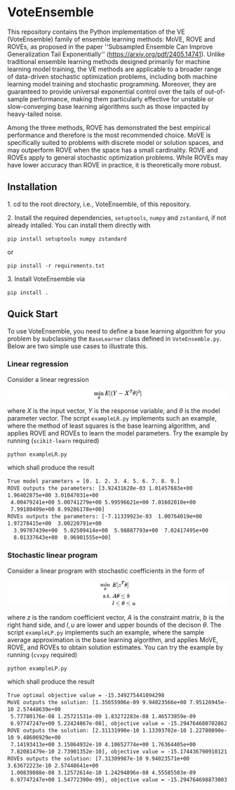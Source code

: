 # VoteEnsemble

This repository contains the Python implementation of the VE (VoteEnsemble) family of ensemble learning methods: $\mathsf{MoVE}$, $\mathsf{ROVE}$ and $\mathsf{ROVEs}$, as proposed in the paper ''Subsampled Ensemble Can Improve Generalization Tail Exponentially'' (https://arxiv.org/pdf/2405.14741). Unlike traditional ensemble learning methods designed primarily for machine learning model training, the VE methods are applicable to a broader range of data-driven stochastic optimization problems, including both machine learning model training and stochastic programming. Moreover, they are guaranteed to provide universal exponential control over the tails of out-of-sample performance, making them particularly effective for unstable or slow-converging base learning algorithms such as those impacted by heavy-tailed noise.

Among the three methods, $\mathsf{ROVE}$ has demonstrated the best empirical performance and therefore is the most recommended choice. $\mathsf{MoVE}$ is specifically suited to problems with discrete model or solution spaces, and may outperform $\mathsf{ROVE}$ when the space has a small cardinality. $\mathsf{ROVE}$ and $\mathsf{ROVEs}$ apply to general stochastic optimization problems. While $\mathsf{ROVEs}$ may have lower accuracy than $\mathsf{ROVE}$ in practice, it is theoretically more robust.

## Installation
1.&nbsp;cd to the root directory, i.e., VoteEnsemble,  of this repository.

2.&nbsp;Install the required dependencies, `setuptools`, `numpy` and `zstandard`, if not already intalled. You can install them directly with
```
pip install setuptools numpy zstandard
```
or
```
pip install -r requirements.txt
```

3.&nbsp;Install VoteEnsemble via
```
pip install .
```
## Quick Start
To use VoteEnsemble, you need to define a base learning algorithm for you problem by subclassing the `BaseLearner` class defined in `VoteEnsemble.py`. Below are two simple use cases to illustrate this.
### Linear regression
Consider a linear regression
<!-- $$
\min_{\theta} E[(Y - X^T\theta)^2]
$$ -->

![Equation](./images/LR.png)

where $X$ is the input vector, $Y$ is the response variable, and $\theta$ is the model parameter vector. The script `exampleLR.py` implements such an example, where the method of least squares is the base learning algorithm, and applies $\mathsf{ROVE}$ and $\mathsf{ROVEs}$ to learn the model parameters. Try the example by running (`scikit-learn` required)
```
python exampleLR.py
```
which shall produce the result
```
True model parameters = [0. 1. 2. 3. 4. 5. 6. 7. 8. 9.]
ROVE outputs the parameters: [3.92431628e-03 1.01457683e+00 1.96402875e+00 3.01047031e+00
 4.00479241e+00 5.00741279e+00 5.99596621e+00 7.01602010e+00
 7.99180409e+00 8.99286178e+00]
ROVEs outputs the parameters: [-7.11339923e-03  1.00764019e+00  1.97278415e+00  3.00220791e+00
  3.99707439e+00  5.02509414e+00  5.98887793e+00  7.02417495e+00
  8.01337643e+00  8.96901555e+00]
```
### Stochastic linear program
Consider a linear program with stochastic coefficients in the form of
<!-- $$
\begin{align*}
\min_{\theta}\  &E[z^T\theta]\\
\text{s.t.}\ &A\theta \leq b\\
&l \leq \theta \leq u
\end{align*}
$$ -->

![Equation](./images/LP.png)

where $z$ is the random coefficient vector, $A$ is the constraint matrix, $b$ is the right hand side, and $l,u$ are lower and upper bounds of the decison $\theta$. The script `exampleLP.py` implements such an example, where the sample average approximation is the base learning algorithm, and applies $\mathsf{MoVE}$, $\mathsf{ROVE}$, and $\mathsf{ROVEs}$ to obtain solution estimates. You can try the example by running (`cvxpy` required)
```
python exampleLP.py
```
which shall produce the result
```
True optimal objective value = -15.349275441094298
MoVE outputs the solution: [1.35655906e-09 9.94023566e+00 7.95126945e-10 2.57448639e+00
 5.77780176e-08 1.25721531e-09 1.83272283e-08 1.46573859e-09
 6.97747247e+00 5.22424867e-08], objective value = -15.294764680702862
ROVE outputs the solution: [2.31131990e-10 1.13393702e-10 1.22780890e-10 9.48606929e+00
 7.14193413e+00 3.15064932e-10 4.10652774e+00 1.76364405e+00
 7.82081479e-10 2.73901352e-10], objective value = -15.174436790910121
ROVEs outputs the solution: [7.31309987e-10 9.94023571e+00 3.63672223e-10 2.57448641e+00
 1.00839088e-08 3.12572614e-10 1.24294896e-08 4.55585503e-09
 6.97747247e+00 1.54772390e-09], objective value = -15.294764698873003
```
